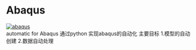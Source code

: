 # Abaqus
[![abaqus]]()  
automatic for Abaqus
通过python 实现abaqus的自动化
主要目标
1.模型的自动创建
2.数据自动处理

[abaqus]:https://img.shields.io/badge/Abaqus-V.2020-blue?logo=Dassault%20Syst%C3%A8mes
